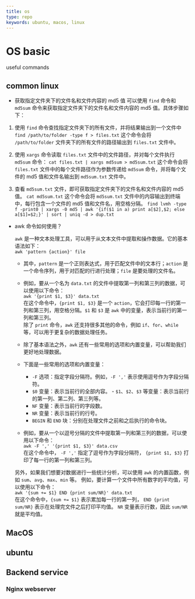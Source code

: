 ```yaml
---
title: os
type: repo
keywords: ubuntu, macos, linux
---
```


# OS basic

useful commands

## common linux

- 获取指定文件夹下的文件名和文件内容的 md5 值
  可以使用 `find` 命令和 `md5sum` 命令来获取指定文件夹下的文件名和文件内容的 md5 值。具体步骤如下：

1. 使用 `find` 命令查找指定文件夹下的所有文件，并将结果输出到一个文件中
   `find /path/to/folder -type f > files.txt`
   这个命令会将 `/path/to/folder` 文件夹下的所有文件的路径输出到 `files.txt` 文件中。

2. 使用 `xargs` 命令读取 `files.txt` 文件中的文件路径，并对每个文件执行 `md5sum` 命令：
   `cat files.txt | xargs md5sum > md5sum.txt`
   这个命令会将 `files.txt` 文件中的每个文件路径作为参数传递给 `md5sum` 命令，并将每个文件的 md5 值和文件名输出到 `md5sum.txt` 文件中。

3. 查看 `md5sum.txt` 文件，即可获取指定文件夹下的文件名和文件内容的 md5 值。
   `cat md5sum.txt`
   这个命令会将 `md5sum.txt` 文件中的内容输出到终端中，每行包含一个文件的 md5 值和文件名，用空格分隔。
   `find lvmh -type f -print0 | xargs -0 md5 | awk '{if($1 in a) print a[$2],$2; else a[$1]=$2;}' | sort | uniq -d > dup.txt`

- awk 命令如何使用？

  `awk` 是一种文本处理工具，可以用于从文本文件中提取和操作数据。它的基本语法如下：  
   `awk 'pattern {action}' file`

  - 其中，`pattern` 是一个正则表达式，用于匹配文件中的文本行；`action` 是一个命令序列，用于对匹配的行进行处理；`file` 是要处理的文件名。
  - 例如，要从一个名为 `data.txt` 的文件中提取第一列和第三列的数据，可以使用以下命令：  
     `awk '{print $1, $3}' data.txt`  
     在这个命令中，`{print $1, $3}` 是一个 `action`，它会打印每一行的第一列和第三列，用空格分隔。`$1` 和 `$3` 是 `awk` 中的变量，表示当前行的第一列和第三列。  
     除了 `print` 命令，`awk` 还支持很多其他的命令，例如 `if`、`for`、`while` 等，可以用于更复杂的数据处理任务。

  - 除了基本语法之外，`awk` 还有一些常用的选项和内置变量，可以帮助我们更好地处理数据。
  - 下面是一些常用的选项和内置变量：

    - `-F` 选项：指定字段分隔符。例如，`-F ','` 表示使用逗号作为字段分隔符。
    - `$0` 变量：表示当前行的全部内容。 - `$1`、`$2`、`$3` 等变量：表示当前行的第一列、第二列、第三列等。
    - `NF` 变量：表示当前行的字段数。
    - `NR` 变量：表示当前行的行号。
    - `BEGIN` 和 `END` 块：分别在处理文件之前和之后执行的命令块。

  - 例如，要从一个以逗号分隔的文件中提取第一列和第三列的数据，可以使用以下命令：  
     `awk -F ',' '{print $1, $3}' data.csv`  
     在这个命令中，
    `-F ','` 指定了逗号作为字段分隔符，
    `{print $1, $3}` 打印了每一行的第一列和第三列。

  另外，如果我们想要对数据进行一些统计分析，可以使用 `awk` 的内置函数，例如 `sum`、`avg`、`max`、`min` 等。
  例如，要计算一个文件中所有数字的平均值，可以使用以下命令：  
   `awk '{sum += $1} END {print sum/NR}' data.txt`  
   在这个命令中，`{sum += $1}` 表示累加每一行的第一列，
  `END {print sum/NR}` 表示在处理完文件之后打印平均值。
  `NR` 变量表示行数，因此 `sum/NR` 就是平均值。

## MacOS

## ubuntu

## Backend service

### Nginx webserver

